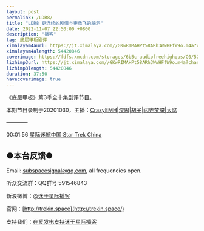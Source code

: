 ```yaml
---
layout: post
permalink: /LDR8/
title: "LDR8 更连续的剧情与更放飞的脑洞"
date: 2022-11-07 22:50:00 +0800
description: "播客"
tag: 底层甲板剧评
ximalayam4aurl: https://jt.ximalaya.com//GKwRIMAHPt58ARh3WwHFfW9o.m4a?channel=rss&album_id=3135361&track_id=584713012&uid=6418191&jt=https://audio.xmcdn.com/storages/08d9-audiofreehighqps/D0/11/GKwRIMAHPt58ARh3WwHFfW9o.m4a
ximalayam4alength: 54420846
coverimage: https://fdfs.xmcdn.com/storages/6b5c-audiofreehighqps/C0/52/GMCoOScHPt33AAUiwgHFfPkU.jpeg
lizhimp3url: https://jt.ximalaya.com//GKwRIMAHPt58ARh3WwHFfW9o.m4a?channel=rss&album_id=3135361&track_id=584713012&uid=6418191&jt=https://audio.xmcdn.com/storages/08d9-audiofreehighqps/D0/11/GKwRIMAHPt58ARh3WwHFfW9o.m4a
lizhimp3length: 54420846
duration: 37:50
havecoverimage: true
---  
```


《底层甲板》第3季全十集剧评节目。

本期节目录制于20201030，主播：[CrazyEMH](mailto:emh@trekin.space)\|[深思](mailto:deepthought@trekin.space)\|[胡子](https://weibo.com/p/1005051764117203)\|[闪光梦魇](https://space.bilibili.com/4326906)\|[大腐](https://weibo.com/u/5113590549)

————

00:01:56 [星际迷航中国 Star Trek China](https://startrekcn.cn/)

## ●本台反馈●

Email: [subspacesignal@qq.com](mailto:subspacesignal@qq.com), all frequencies open.

听众交流群：QQ群号 591546843

新浪微博：[@迷于星际播客](http://weibo.com/lostinst)

官网：[http://trekin.space](http://trekin.space/)

支持我们：[在爱发电支持迷于星际播客](https://afdian.net/@lostinst)
